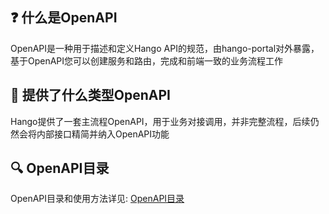 ## :question: 什么是OpenAPI

OpenAPI是一种用于描述和定义Hango API的规范，由hango-portal对外暴露，基于OpenAPI您可以创建服务和路由，完成和前端一致的业务流程工作

## :eyes: 提供了什么类型OpenAPI

Hango提供了一套主流程OpenAPI，用于业务对接调用，并非完整流程，后续仍然会将内部接口精简并纳入OpenAPI功能

## :mag: OpenAPI目录

OpenAPI目录和使用方法详见: [OpenAPI目录](api.md)